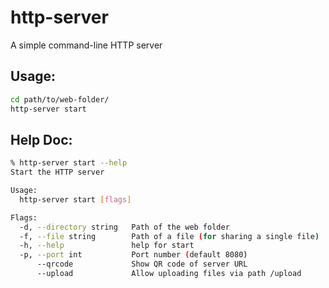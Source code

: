 # http-server
A simple command-line HTTP server

## Usage:
```sh
cd path/to/web-folder/
http-server start
```

## Help Doc:
```sh
% http-server start --help
Start the HTTP server

Usage:
  http-server start [flags]

Flags:
  -d, --directory string   Path of the web folder
  -f, --file string        Path of a file (for sharing a single file)
  -h, --help               help for start
  -p, --port int           Port number (default 8080)
      --qrcode             Show QR code of server URL
      --upload             Allow uploading files via path /upload
```
